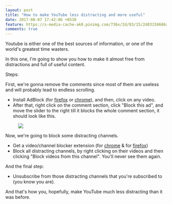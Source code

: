 ```yaml
---
layout: post
title: "How to make YouTube less distracting and more useful"
date: 2017-08-07 17:42:06 +0530
feature: https://s-media-cache-ak0.pinimg.com/736x/2d/83/15/2d83158686a6475c9ff76703702a0761--social-media-management-social-media-icons.jpg
comments: true
---
```

Youtube is either one of the best sources of information, or one of the world's greatest time wasters.

In this one, I'm going to show you how to make it almost free from distractions and full of useful content.

Steps:

First, we're gonna remove the comments since most of them are useless and will probably lead to endless scrolling.

- Install AdBlock (for [firefox](https://addons.mozilla.org/en-US/firefox/addon/adblock-plus/) or [chrome](https://chrome.google.com/webstore/detail/adblock/gighmmpiobklfepjocnamgkkbiglidom)), and then, click on any video.
- After that, right click on the comment section, click "Block this ad", and move the slider to the right till it blocks the whole comment section, it should look like this.
<figure>
<a href="http://i.imgur.com/FUcVnQR.png"><img src="http://i.imgur.com/FUcVnQR.png"></a>
</figure>

Now, we're going to block some distracting channels.
- Get a video/channel blocker extension (for [chrome](https://chrome.google.com/webstore/detail/video-blocker/jknkjnpcbbgcbdbaampbjlhkcghmgfhk?hl=en) & for [firefox](https://addons.mozilla.org/en-US/firefox/addon/video-blocker/))
- Block all distracting channels, by right clicking on their videos and then clicking "Block videos from this channel". You'll never see them again.

And the final step:
- Unsubscribe from those distracting channels that you're subscribed to (you know you are).

And that's how you, hopefully, make YouTube much less distracting than it was before.
